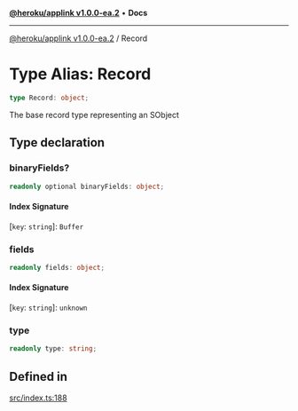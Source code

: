 [**@heroku/applink v1.0.0-ea.2**](../README.md) • **Docs**

***

[@heroku/applink v1.0.0-ea.2](../README.md) / Record

# Type Alias: Record

```ts
type Record: object;
```

The base record type representing an SObject

## Type declaration

### binaryFields?

```ts
readonly optional binaryFields: object;
```

#### Index Signature

 \[`key`: `string`\]: `Buffer`

### fields

```ts
readonly fields: object;
```

#### Index Signature

 \[`key`: `string`\]: `unknown`

### type

```ts
readonly type: string;
```

## Defined in

[src/index.ts:188](https://github.com/heroku/heroku-applink-nodejs/blob/81b4143bb39e9e9309a4571ee63197ea8b696d90/src/index.ts#L188)
